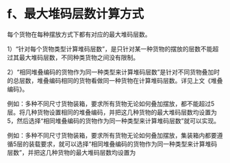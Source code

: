 # f、最大堆码层数计算方式

每个货物在每种摆放方式下都有对应的最大堆码层数。

1）“针对每个货物类型计算堆码层数”，是只针对某一种货物的摆放的层数不能超过其最大堆码层数，不同种类货物之间没有限制。

2）“相同堆叠编码的货物作为同一种类型来计算堆码层数”是针对不同货物叠加时的总层数，堆叠编码相同的货物看做同一种货物在计算堆码层数。详见上文《堆叠编码》。

例如：多种不同尺寸货物装箱，要求所有货物无论如何叠加摆放，都不能超过5层。将几种货物设置相同的堆叠编码，并把这几种货物的最大堆码层数均设置为5，然后选择“相同堆叠编码的货物作为同一种类型来计算堆码层数”就可以实现。

例如：多种不同尺寸货物装箱，要求所有货物无论如何叠加摆放，集装箱内都要遵循5层的装载要求，就可以选择“相同堆叠编码的货物作为同一种类型来计算堆码层数”，并把这几种货物的最大堆码层数均设置为

